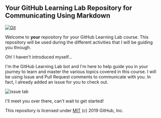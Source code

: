 ## Your GitHub Learning Lab Repository for Communicating Using Markdown

[![Git](https://app.soluble.cloud/api/v1/public/badges/b6900b70-2975-4d0a-b5d4-0ce434d3f282.svg?orgId=650162616495)](https://app.soluble.cloud/repos/details/github.com/james-leha/markdown-portfolio?orgId=650162616495)  

Welcome to **your** repository for your GitHub Learning Lab course. This repository will be used during the different activities that I will be guiding you through.

Oh! I haven't introduced myself...

I'm the GitHub Learning Lab bot and I'm here to help guide you in your journey to learn and master the various topics covered in this course. I will be using Issue and Pull Request comments to communicate with you. In fact, I already added an issue for you to check out.

![issue tab](https://lab.github.com/public/images/issue_tab.png)

I'll meet you over there, can't wait to get started!

This repository is licensed under [MIT](../LICENSE) (c) 2019 GitHub, Inc.
